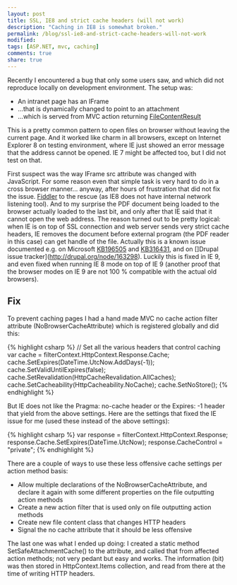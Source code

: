 ```yaml
---
layout: post
title: SSL, IE8 and strict cache headers (will not work)
description: "Caching in IE8 is somewhat broken."
permalink: /blog/ssl-ie8-and-strict-cache-headers-will-not-work
modified:
tags: [ASP.NET, mvc, caching]
comments: true
share: true
---
```


Recently I encountered a bug that only some users saw, and which did not reproduce locally on development environment. The setup was:

- An intranet page has an IFrame
- ...that is dynamically changed to point to an attachment
- ...which is served from MVC action returning [FileContentResult](http://msdn.microsoft.com/en-us/library/system.web.mvc.filecontentresult.aspx)

This is a pretty common pattern to open files on browser without leaving the current 
page. And it worked like charm in all browsers, except on Internet Explorer 8 on 
testing environment, where IE just showed an error message that the address cannot 
be opened. IE 7 might be affected too, but I did not test on that.

First suspect was the way IFrame src attribute was changed with JavaScript. For 
some reason even that simple task is very hard to do in a cross browser manner... 
anyway, after hours of frustration that did not fix the issue. 
[Fiddler](http://www.fiddler2.com/fiddler2/) to the rescue (as IE8 does not 
have internal network listening tool). And to my surprise the PDF document being 
loaded to the browser actually loaded to the last bit, and only after that IE said 
that it cannot open the web address. The reason turned out to be pretty logical: 
when IE is on top of SSL connection and web server sends very strict cache headers, 
IE removes the document before external program (the PDF reader in this case) 
can get handle of the file. Actually this is a known issue documented e.g. on 
Microsoft [KB196505](http://support.microsoft.com/default.aspx?scid=kb;EN-US;q196505) and 
[KB316431](http://support.microsoft.com/kb/316431), and on 
[]Drupal issue tracker](http://drupal.org/node/163298). Luckily this is fixed in 
IE 9, and even fixed when running IE 8 mode on top of IE 9 (another proof that 
the browser modes on IE 9 are not 100 % compatible with the actual old browsers). 

## Fix

To prevent caching pages I had a hand made MVC no cache action filter attribute (NoBrowserCacheAttribute) which is registered globally and did this:

{% highlight csharp %}
// Set all the various headers that control caching
var cache = filterContext.HttpContext.Response.Cache;
cache.SetExpires(DateTime.UtcNow.AddDays(-1));
cache.SetValidUntilExpires(false);
cache.SetRevalidation(HttpCacheRevalidation.AllCaches);
cache.SetCacheability(HttpCacheability.NoCache);
cache.SetNoStore();
{% endhighlight %}

But IE does not like the Pragma: no-cache header or the Expires: -1 header that 
yield from the above settings. Here are the settings that fixed the IE issue 
for me (used these instead of the above settings):

{% highlight csharp %}
var response = filterContext.HttpContext.Response;
response.Cache.SetExpires(DateTime.UtcNow);
response.CacheControl = "private";
{% endhighlight %}

There are a couple of ways to use these less offensive cache settings per action method basis:

- Allow multiple declarations of the NoBrowserCacheAttribute, and declare it again with some different properties on the file outputting action methods
- Create a new action filter that is used only on file outputting action methods
- Create new file content class that changes HTTP headers
- Signal the no cache attribute that it should be less offensive

The last one was what I ended up doing: I created a static method 
SetSafeAttachmentCache() to the attribute, and called that from affected 
action methods; not very pedant but easy and works. The information (bit) 
was then stored in HttpContext.Items collection, and read from there at 
the time of writing HTTP headers.
